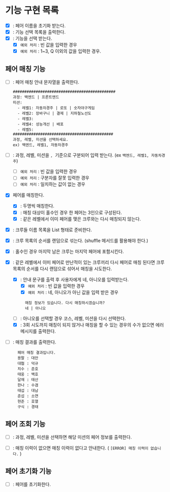 # 기능 구현 목록
- [X] : 페어 이름을 초기화 받는다.
- [X] : 기능 선택 목록을 출력한다.
- [X] : 기능을 선택 받는다.
  - [X] `예외 처리` : 빈 값을 입력한 경우
  - [X] `예외 처리` : 1~3, Q 이외의 값을 입력한 경우.

## 페어 매칭 기능
- [ ] : 페어 매칭 안내 문자열을 출력한다.
    ```
    #############################################
    과정: 백엔드 | 프론트엔드
    미션:
      - 레벨1: 자동차경주 | 로또 | 숫자야구게임
      - 레벨2: 장바구니 | 결제 | 지하철노선도
      - 레벨3: 
      - 레벨4: 성능개선 | 배포
      - 레벨5: 
    ############################################
    과정, 레벨, 미션을 선택하세요.
    ex) 백엔드, 레벨1, 자동차경주
    ```
- [ ] : 과정, 레벨, 미션을 `, `기준으로 구분되어 입력 받는다. (ex `백엔드, 레벨1, 자동차경주`)
  - [ ] `예외 처리` : 빈 값을 입력한 경우
  - [ ] `예외 처리` : 구분자를 잘못 입력한 경우
  - [ ] `예외 처리` : 일치하는 값이 없는 경우

- [X] 페어를 매칭한다.
  - [X] : 두명씩 매칭한다.
  - [X] : 매칭 대상이 홀수인 경우 한 페어는 3인으로 구성된다.
  - [X] : 같은 레벨에서 이미 페어를 맺은 크루와는 다시 매칭되지 않는다.

- [X] : 크루들 이름 목록을 List<String> 형태로 준비한다.
- [X] : 크루 목록의 순서를 랜덤으로 섞는다. (shuffle 메서드를 활용해야 한다.)
- [X] : 홀수인 경우 마지막 남은 크루는 마지막 페어에 포함시킨다.

- [X] : 같은 레벨에서 이미 페어로 만난적이 있는 크루끼리 다시 페어로 매칭 된다면 크루 목록의 순서를 다시 랜덤으로 섞어서 매칭을 시도한다.
  - [X] : 안내 문구를 출력 후 사용자에게 네, 아니오를 입력받는다.
    - [X] `예외 처리` : 빈 값을 입력한 경우 
    - [X] `예외 처리` : 네, 아니오가 아닌 값을 입력 받은 경우
    ```text
      매칭 정보가 있습니다. 다시 매칭하시겠습니까?
      네 | 아니오
    ```
  - [ ] : 아니오를 선택할 경우 코스, 레벨, 미션을 다시 선택한다.
  - [X] : 3회 시도까지 매칭이 되지 않거나 매칭을 할 수 있는 경우의 수가 없으면 에러 메시지를 출력한다.

- [ ] : 매칭 결과를 출력한다.
  ```text
    페어 매칭 결과입니다.
    용팔 : 대만
    대협 : 덕규
    치수 : 준호
    태웅 : 백호
    달재 : 태산
    한나 : 수겸
    태섭 : 대남
    준섭 : 소연
    현준 : 호열
    구식 : 경태
  ```

## 페어 조회 기능
- [ ] : 과정, 레벨, 미션을 선택하면 해당 미션의 페어 정보를 출력한다.
- [ ] : 매칭 이력이 없으면 매칭 이력이 없다고 안내한다. ( `[ERROR] 매칭 이력이 없습니다.` )


## 페어 초기화 기능
- [ ] : 페어를 초기화한다.

